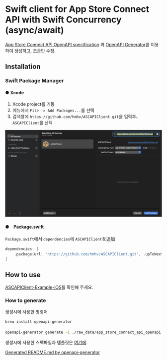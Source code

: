 # Swift client for App Store Connect API with Swift Concurrency (async/await)

[App Store Connect API OpenAPI specification](https://developer.apple.com/documentation/appstoreconnectapi) 과 [OpenAPI Generator](https://openapi-generator.tech)를 이용하여 생성하고, 조금만 수정.

## Installation

### Swift Package Manager

#### ● Xcode
1. Xcode project를 기동
2. 메뉴에서 `File -> Add Packages...`를 선택
3. 검색창에 `https://github.com/hmhv/ASCAPIClient.git`을 입력후、`ASCAPIClient`를 선택

![SPM with Xcode](images/README.md-10-34-34.png)

#### ●　Package.swift
`Package.swift`에서 `dependencies`에 `ASCAPIClient`を追加

```swift
dependencies: [
    .package(url: "https://github.com/hmhv/ASCAPIClient.git", .upToNextMajor(from: "3.4.2"))
]
```

## How to use
[ASCAPIClient-Example-iOS](https://github.com/hmhv/ASCAPIClient-Example-iOS)를 확인해 주세요.

### How to generate

생성시에 사용한 명령어

```bash
brew install openapi-generator

openapi-generator generate -i ./raw_data/app_store_connect_api_openapi.json -t ./raw_data/swift_template -g swift5 --additional-properties=responseAs=AsyncAwait,projectName=ASC,useSPMFileStructure=true,enumUnknownDefaultCase=true -o ./ASC
```

생성시에 사용한 스펙파일과 템플릿은 [여기에](./raw_data).

[Generated README.md by openapi-generator](./Docs.md)
